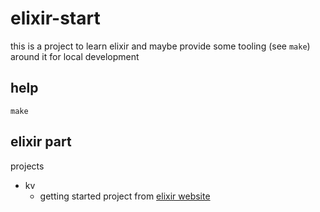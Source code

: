 # elixir-start

this is a project to learn elixir and maybe provide some tooling (see `make`) around it for local development

## help
```
make
```

## elixir part

projects
- kv
  - getting started project from [elixir website](https://elixir-lang.org/getting-started/mix-otp/introduction-to-mix.html)
